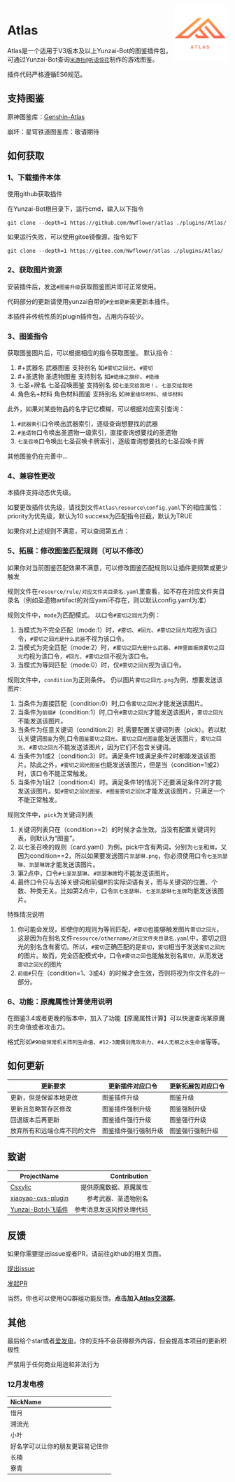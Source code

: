 <img decoding="async" align=right src="resource/img/logo_atlas.png" width="25%">

# Atlas
Atlas是一个适用于V3版本及以上Yunzai-Bot的图鉴插件包，可通过Yunzai-Bot查询[`米游社@听语惊花`](https://bbs.mihoyo.com/ys/accountCenter/postList?id=289918413)制作的游戏图鉴。

插件代码严格遵循ES6规范。

## 支持图鉴

原神图鉴库：[Genshin-Atlas](https://gitee.com/Nwflower/genshin-atlas)

崩坏：星穹铁道图鉴库：敬请期待

## 如何获取
### 1、下载插件本体

使用github获取插件

在Yunzai-Bot根目录下，运行cmd，输入以下指令
```
git clone --depth=1 https://github.com/Nwflower/atlas ./plugins/Atlas/
```

如果运行失败，可以使用gitee镜像源，指令如下
```
git clone --depth=1 https://gitee.com/Nwflower/atlas ./plugins/Atlas/
```

### 2、获取图片资源
安装插件后，发送`#图鉴升级`获取图鉴图片即可正常使用。

代码部分的更新请使用yunzai自带的`#全部更新`来更新本插件。

本插件非传统性质的plugin插件包，占用内存较少。

### 3、图鉴指令
获取图鉴图片后，可以根据相应的指令获取图鉴。
默认指令：
1. #+武器名 武器图鉴 支持别名 如`#雾切之回光`、`#雾切`
2. #+圣遗物 圣遗物图鉴 支持别名 如`#绝缘之旗印`、`#绝缘`
3. 七圣+牌名 七圣召唤图鉴 支持别名 如`七圣交给我吧！`、`七圣交给我吧`
4. 角色名+材料 角色材料图鉴 支持别名 如`神里绫华材料`、`绫华材料`

此外，如果对某些物品的名字记忆模糊，可以根据对应索引查询：
1. `#武器索引`口令唤出武器索引，逐级查询想要找的武器
2. `#圣遗物`口令唤出圣遗物一级索引，直接查询想要找的圣遗物
3. `七圣召唤`口令唤出七圣召唤卡牌索引，逐级查询想要找的七圣召唤卡牌

其他图鉴仍在完善中...

### 4、兼容性更改
本插件支持动态优先级。

如要更改插件优先级，请找到文件`Atlas\resource\config.yaml`下的相应属性：
priority为优先级，默认为10
success为匹配指令拦截，默认为TRUE

如果你对上述规则不满意，可以查阅第五点：

### 5、拓展：修改图鉴匹配规则（可以不修改）
如果你对当前图鉴匹配效果不满意，可以修改图鉴匹配规则以让插件更频繁或更少触发

规则文件在`resource/rule/对应文件夹目录名.yaml`里查看，如不存在对应文件夹目录名（例如圣遗物artifact的对应yaml不存在，则以默认config.yaml为准）

规则文件中，`mode`为匹配模式。
以口令`#雾切之回光`为例：
1. 当模式为不完全匹配（mode:1）时，`#雾切`、`#回光`、`#雾切之回光`均视为该口令，`#雾切之回光是什么武器`不视为该口令。
2. 当模式为完全匹配（mode:2）时，`#雾切之回光是什么武器`、`#神里面板换雾切之回光`均视为该口令，`#回光`、`#雾切之回`不视为该口令。
3. 当模式为等同匹配（mode:0）时，仅`#雾切之回光`视为该口令。

规则文件中，`condition`为正则条件。
仍以图片`雾切之回光.png`为例，想要发送该图片:
1. 当条件为直接匹配（condition:0）时,口令`雾切之回光`才能发送该图片。
2. 当条件为`前缀#`（condition:1）时,口令`#雾切之回光`才能发送该图片，`雾切之回光`不能发送该图片。
3. 当条件为任意关键词（condition:2）时,需要配置关键词列表（pick）。若以默认关键词`图鉴`为例,口令`图鉴雾切之回光`、`雾切之回光图鉴`能发送该图片，`雾切之回光`、`#雾切之回光`不能发送该图片，因为它们不包含关键词。
4. 当条件为1或2（condition:3）时。满足条件1或满足条件2时都能发送该图片。除此之外，`#雾切之回光图鉴`也能发送该图片，但是当（condition=1或2）时，该口令不能正常触发。
5. 当条件为1且2（condition:4）时。满足条件1的情况下还要满足条件2时才能发送该图片。如`#雾切之回光图鉴`、`#图鉴雾切之回光`才能发送该图片，只满足一个不能正常触发。

规则文件中，`pick`为关键词列表
1. 关键词列表只在（condition>=2）的时候才会生效。当没有配置关键词列表，则默认为“图鉴”。
2. 以七圣召唤的规则（card.yaml）为例，pick中含有两词，分别为`七圣`和`牌`，又因为condition==2，所以如果要发送图片`凯瑟琳.png`，你必须使用口令`七圣凯瑟琳`、`凯瑟琳牌`才能发送该图片。
3. 第2点中，口令`#七圣凯瑟琳`、`#凯瑟琳牌`均不能发送该图片。
4. 最终口令只与去掉关键词和前缀#的实际词语有关，而与关键词的位置、个数、种类无关。比如第2点中，口令`凯七圣瑟琳`、`七圣凯瑟琳七圣牌`均能发送该图片。

特殊情况说明
1. 你可能会发现，即使你的规则为等同匹配，`#雾切`也能够触发图片`雾切之回光`，这是因为在别名文件`resource/othername/对应文件夹目录名.yaml`中，雾切之回光的别名含有雾切。所以，`#雾切`正确匹配的是`雾切`，`雾切`相当于发送`雾切之回光`的图片。故而，完全匹配模式中，口令`#雾切之回`也能触发别名`雾切`，从而发送`雾切之回光`的图片
2. `前缀#`只在（condition=1、3或4）的时候才会生效，否则将视为你文件名的一部分。

### 6、功能：原魔属性计算使用说明

在图鉴3.4或者更晚的版本中，加入了功能【原魔属性计算】可以快速查询某原魔的生命值或者攻击力。

格式形如`#90级恒常机关阵列生命值`、`#12-3魔偶剑鬼攻击力`、`#4人无相之水生命值`等等。

## 如何更新

| 更新要求                     | 更新插件对应口令     | 更新拓展包对应口令 |
| ---------------------------- | -------------------- | ------------------ |
| 更新，但是保留本地更改       | 图鉴插件升级         | 图鉴升级           |
| 更新且忽略暂存区修改         | 图鉴插件强制升级     | 图鉴强制升级       |
| 回退版本后再更新             | 图鉴插件强行升级     | 图鉴强行升级       |
| 放弃所有和远端仓库不同的文件 | 图鉴插件强行强制升级 | 图鉴强行强制升级   |

## 致谢

| ProjectName | Contribution |
|---------|-----:|
| [Csxylic](https://www.miyoushe.com/ys/accountCenter/postList?id=258229537) | 提供原魔数据、原魔属性 |
| [xiaoyao-cvs-plugin](https://gitee.com/Ctrlcvs/xiaoyao-cvs-plugin) | 参考武器、圣遗物别名 |
| [Yunzai-Bot小飞插件](https://gitee.com/xfdown/xiaofei-plugin) | 参考消息发送风控处理代码 |

## 反馈

如果你需要提出issue或者PR，请前往github的相关页面。

[提出issue](https://github.com/Nwflower/Atlas/issues)

[发起PR](https://github.com/Nwflower/Atlas/pulls)

当然，你也可以使用QQ群组功能反馈。**点击加入[Atlas交流群](https://qm.qq.com/cgi-bin/qm/qr?k=XOTZhBWpv68F1sfsMIzKJpg28NBPKJgg&jump_from=webapi&authKey=/XagQoLiUhOi+t67MCkWOSRLlXe+ywVmrkCHdoD3CjwqNzAUYspTrqYklkwb3W0R)**。

## 其他

最后给个star或者[爱发电](https://afdian.net/a/Nwflower)，你的支持不会获得额外内容，但会提高本项目的更新积极性

严禁用于任何商业用途和非法行为

### 12月发电榜

| NickName                         |
| :------------------------------- |
| 惜月                             |
| 溯流光                           |
| 小叶                             |
| 好名字可以让你的朋友更容易记住你 |
| 长楠                             |
| 寮青                             |